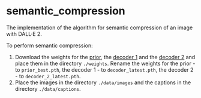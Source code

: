 # semantic_compression
The implementation of the algorithm for semantic compression of an image with DALL·E 2.

To perform semantic compression:
1. Download the weights for the [prior](https://huggingface.co/laion/DALLE2-PyTorch/blob/main/prior/best.pth), the [decoder 1](https://huggingface.co/laion/DALLE2-PyTorch/blob/main/decoder/v1.0.2/latest.pth) and the [decoder 2](https://huggingface.co/Veldrovive/upsamplers/resolve/main/working/latest.pth)  and place them in the directory `./weights`.
   Rename the weights for the prior - to `prior_best.pth`, the decoder 1 - to `decoder_latest.pth`, the decoder 2 - to `decoder_2_latest.pth`. 
2. Place the images in the directory `./data/images` and the captions in the directory `./data/captions`.
